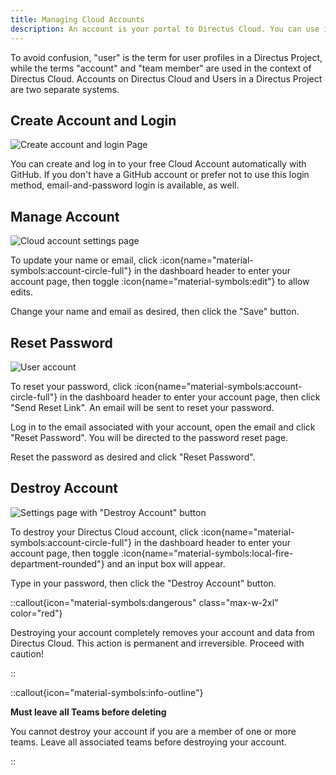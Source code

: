```yaml
---
title: Managing Cloud Accounts
description: An account is your portal to Directus Cloud. You can use it to manage your teams, team members, projects and billing.
---
```


To avoid confusion, "user" is the term for user profiles in a Directus Project, while the terms "account" and "team
member" are used in the context of Directus Cloud. Accounts on Directus Cloud and Users in a Directus Project are
two separate systems.

## Create Account and Login

![Create account and login Page](/img/cloud_login.png)

You can create and log in to your free Cloud Account automatically with GitHub. If you
don't have a GitHub account or prefer not to use this login method, email-and-password login is available, as well.

## Manage Account

![Cloud account settings page](/img/cloud_settings.png)

To update your name or email, click :icon{name="material-symbols:account-circle-full"} in the dashboard header to enter your account page, then toggle :icon{name="material-symbols:edit"} to allow edits.

Change your name and email as desired, then click the "Save" button.

## Reset Password

![User account](/img/cloud_settings.png)

To reset your password, click :icon{name="material-symbols:account-circle-full"} in the dashboard header to enter your account page, then click "Send Reset Link". An email will be sent to reset your password.

Log in to the email associated with your account, open the email and click "Reset Password". You will be directed to the password reset page.

Reset the password as desired and click "Reset Password".

## Destroy Account

![Settings page with "Destroy Account" button](/img/cloud_settings.png)

To destroy your Directus Cloud account, click :icon{name="material-symbols:account-circle-full"} in the dashboard header to enter your account page, then toggle :icon{name="material-symbols:local-fire-department-rounded"} and an input box will appear.

Type in your password, then click the "Destroy Account" button.

::callout{icon="material-symbols:dangerous" class="max-w-2xl" color="red"}

Destroying your account completely removes your account and data from Directus Cloud. This action is permanent and
irreversible. Proceed with caution!

::

::callout{icon="material-symbols:info-outline"}

**Must leave all Teams before deleting**<br/>

You cannot destroy your account if you are a member of one or more teams. Leave all associated teams before destroying
your account.

::
